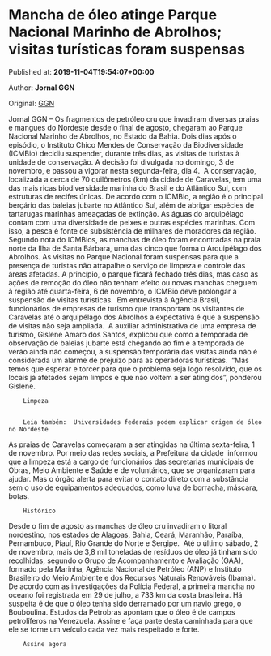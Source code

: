 
# Mancha de óleo atinge Parque Nacional Marinho de Abrolhos; visitas turísticas foram suspensas

Published at: **2019-11-04T19:54:07+00:00**

Author: **Jornal GGN**

Original: [GGN](https://jornalggn.com.br/noticia/mancha-de-oleo-atinge-parque-nacional-marinho-de-abrolhos-visitas-turisticas-foram-suspensas/)

Jornal GGN – Os fragmentos de petróleo cru que invadiram diversas praias e mangues do Nordeste desde o final de agosto, chegaram ao Parque Nacional Marinho de Abrolhos, no Estado da Bahia. Dois dias após o episódio, o Instituto Chico Mendes de Conservação da Biodiversidade (ICMBio) decidiu suspender, durante três dias, as visitas de turistas à unidade de conservação. A decisão foi divulgada no domingo, 3 de novembro, e passou a vigorar nesta segunda-feira, dia 4. 
A conservação, localizada a cerca de 70 quilômetros (km) da cidade de Caravelas, tem uma das mais ricas biodiversidade marinha do Brasil e do Atlântico Sul, com estruturas de recifes únicas. De acordo com o ICMBio, a região é o principal berçário das baleias jubarte no Atlântico Sul, além de abrigar espécies de tartarugas marinhas ameaçadas de extinção. As águas do arquipélago contam com uma diversidade de peixes e outras espécies marinhas. Com isso, a pesca é fonte de subsistência de milhares de moradores da região.
Segundo nota do ICMBios, as manchas de óleo foram encontradas na praia norte da Ilha de Santa Bárbara, uma das cinco que forma o Arquipélago dos Abrolhos. As visitas no Parque Nacional foram suspensas para que a presença de turistas não atrapalhe o serviço de limpeza e controle das áreas afetadas. A princípio, o parque ficará fechado três dias, mas caso as ações de remoção do óleo não tenham efeito ou novas manchas cheguem à região até quarta-feira, 6 de novembro, o ICMBio deve prolongar a suspensão de visitas turísticas. 
Em entrevista à Agência Brasil, funcionários de empresas de turismo que transportam os visitantes de Caravelas até o arquipélago dos Abrolhos a expectativa é que a suspensão de visitas não seja ampliada. 
A auxiliar administrativa de uma empresa de turismo, Gislene Amaro dos Santos, explicou que como a temporada de observação de baleias jubarte está chegando ao fim e a temporada de verão ainda não começou, a suspensão temporária das visitas ainda não é considerada um alarme de prejuízo para as operadoras turísticas. 
“Mas temos que esperar e torcer para que o problema seja logo resolvido, que os locais já afetados sejam limpos e que não voltem a ser atingidos”, ponderou Gislene. 

        Limpeza 
      

        Leia também:  Universidades federais podem explicar origem de óleo no Nordeste
      
As praias de Caravelas começaram a ser atingidas na última sexta-feira, 1 de novembro. Por meio das redes sociais, a Prefeitura da cidade  informou que a limpeza está a cargo de funcionários das secretarias municipais de Obras, Meio Ambiente e Saúde e de voluntários, que se organizaram para ajudar. Mas o órgão alerta para evitar o contato direto com a substância sem o uso de equipamentos adequados, como luva de borracha, máscara, botas.

        Histórico 
      
Desde o fim de agosto as manchas de óleo cru invadiram o litoral nordestino, nos estados de Alagoas, Bahia, Ceará, Maranhão, Paraíba, Pernambuco, Piauí, Rio Grande do Norte e Sergipe. 
Até o último sábado, 2 de novembro, mais de 3,8 mil toneladas de resíduos de óleo já tinham sido recolhidas, segundo o Grupo de Acompanhamento e Avaliação (GAA), formado pela Marinha, Agência Nacional de Petróleo (ANP) e Instituto Brasileiro do Meio Ambiente e dos Recursos Naturais Renováveis (Ibama).
De acordo com as investigações da Polícia Federal, a primeira mancha no oceano foi registrada em 29 de julho, a 733 km da costa brasileira. Há suspeita é de que o óleo tenha sido derramado por um navio grego, o Bouboulina. Estudos da Petrobras apontam que o óleo é de campos petrolíferos na Venezuela.
Assine e faça parte desta caminhada para que ele se torne um veículo cada vez mais respeitado e forte.

        Assine agora
      
